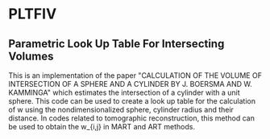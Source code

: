 # PLTFIV

## Parametric Look Up Table For Intersecting Volumes

This is an implementation of the paper "CALCULATION OF THE VOLUME OF INTERSECTION OF A SPHERE AND A CYLINDER BY J. BOERSMA AND W. KAMMINGA" which estimates the intersection of a cylinder with a unit sphere.
This code can be used to create a look up table for the calculation of w using the nondimensionalized sphere, cylinder radius and their distance. In codes related to tomographic reconstruction,
this method can be used to obtain the w_{i,j} in MART and ART methods.